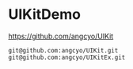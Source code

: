 # UIKitDemo
https://github.com/angcyo/UIKit


```
git@github.com:angcyo/UIKit.git
git@github.com:angcyo/UIKitEx.git
```
